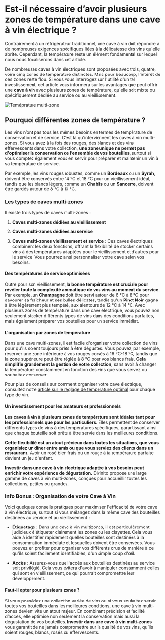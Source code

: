# Est-il nécessaire d’avoir plusieurs zones de température dans une cave à vin électrique ?

Contrairement à un réfrigérateur traditionnel, une cave à vin doit répondre à de nombreuses exigences spécifiques liées à la délicatesse des vins qu'elle abrite. Cependant, la température reste un élément fondamental sur lequel nous nous focaliserons dans cet article.

De nombreuses caves à vin électriques sont proposées avec trois, quatre, voire cinq zones de température distinctes. Mais pour beaucoup, l'intérêt de ces zones reste flou. Si vous vous interrogez sur l'utilité d'un tel investissement, cet article vous informera sur les avantages que peut offrir une **cave à vin** avec plusieurs zones de température, qu'elle soit mixte ou spécifiquement dédiée au service ou au vieillissement.

![Teméprature multi-zone](https://divinitoshopweb.s3.eu-north-1.amazonaws.com/Screenshot+2025-04-01+at+15.33.09.png)

## Pourquoi différentes zones de température ?

Les vins n’ont pas tous les mêmes besoins en termes de température de conservation et de service. C’est là qu’interviennent les caves à vin multi-zones. Si vous avez à la fois des rouges, des blancs et des vins effervescents dans votre collection, **une zone unique ne permet pas d'optimiser la conservation de l’ensemble de vos bouteilles**, surtout si vous comptez également vous en servir pour préparer et maintenir un vin à sa température de service.

Par exemple, les vins rouges robustes, comme un **Bordeaux** ou un **Syrah**, doivent être conservés entre 14 °C et 18 °C pour un vieillissement idéal, tandis que les blancs légers, comme un **Chablis** ou un **Sancerre**, doivent être gardés autour de 8 °C à 10 °C.


### Les types de caves multi-zones

Il existe trois types de caves multi-zones :

1. **Caves multi-zones dédiées au vieillissement**

2. **Caves multi-zones dédiées au service**

3. **Caves multi-zones vieillissement et service** : Ces caves électriques combinent les deux fonctions, offrant la flexibilité de stocker certains vins à des températures adaptées pour le vieillissement et d’autres pour le service. Vous pourrez ainsi personnaliser votre cave selon vos besoins.


#### **Des températures de service optimisées**<a id="h.42r5dwc2qyh3"></a>

Outre pour son vieillissement, **la bonne température est cruciale pour révéler toute la complexité aromatique de vos vins au moment du service**. Par exemple, un **Champagne** doit être servi autour de 6 °C à 8 °C pour savourer sa fraîcheur et ses bulles délicates, tandis qu’un **Pinot Noir** gagne à être légèrement plus tempéré, aux alentours de 12 °C à 14 °C. Avec plusieurs zones de température dans une cave électrique, vous pouvez non seulement stocker différents types de vins dans des conditions parfaites, mais également préparer vos bouteilles pour un service immédiat.


#### **L'organisation par zones de température**<a id="h.yy03713ta6qd"></a>

Dans une cave multi-zones, il est facile d'organiser votre collection de vins pour qu'ils soient toujours prêts à être dégustés. Vous pouvez, par exemple, réserver une zone inférieure à vos rouges corsés à 16 °C-18 °C, tandis que la zone supérieure peut être réglée à 8 °C pour vos blancs frais. **Cela simplifie grandement la gestion de votre collection**, sans avoir à changer la température constamment en fonction des vins que vous servez ou souhaitez conserver.

Pour plus de conseils sur comment organiser votre cave électrique, consultez notre [article sur le réglage de température optimal](https://docs.google.com/document/d/1qxPp14ueTbi3YBxARn7xQlB_ZcwI_HHwdVowv4RXelU/edit?tab=t.0) pour chaque type de vin.


#### **Un investissement pour les amateurs et professionnels**<a id="h.ld1t5xp4t3it"></a>

**Les caves à vin à plusieurs zones de température sont idéales tant pour les professionnels que pour les particuliers.** Elles permettent de conserver différents types de vins à des températures spécifiques, garantissant ainsi que chaque bouteille soit prête à être servie dans les meilleures conditions.

**Cette flexibilité est un atout précieux dans toutes les situations, que vous organisiez un dîner entre amis ou que vous serviez des clients dans un restaurant.** Avoir un rosé bien frais ou un rouge à la température parfaite devient un jeu d'enfant.

**Investir dans une cave à vin électrique adaptée à vos besoins peut enrichir votre expérience de dégustation.** Divinito propose une large gamme de caves à vin multi-zones, conçues pour accueillir toutes les collections, petites ou grandes.


### **Info Bonus : Organisation de votre Cave à Vin**<a id="h.ee2lxa7t6ms8"></a>

Voici quelques conseils pratiques pour maximiser l'efficacité de votre cave à vin électrique, surtout si vous mélangez dans la même cave des bouteilles destinées au service et au vieillissement :

- **Étiquetage** : Dans une cave à vin multizones, il est particulièrement judicieux d'étiqueter clairement les zones ou les clayettes. Cela vous aide à identifier rapidement quelles bouteilles sont destinées à la consommation immédiate et lesquelles doivent être conservées. Vous pouvez en profiter pour organiser vos différents crus de manière à ce qu'ils soient facilement identifiables, d'un simple coup d'œil.

- **Accès** : Assurez-vous que l'accès aux bouteilles destinées au service soit privilégié. Cela vous évitera d'avoir à manipuler constamment celles qui sont en vieillissement, ce qui pourrait compromettre leur développement.


#### **Faut-il opter pour plusieurs zones ?**<a id="h.xd4w8ww3ubnk"></a>

Si vous possédez une collection variée de vins ou si vous souhaitez servir toutes vos bouteilles dans les meilleures conditions, une cave à vin multi-zones devient vite un atout majeur. En combinant précision et facilité d’accès, elle optimise non seulement la conservation mais aussi la dégustation de vos bouteilles. **Investir dans une cave à vin multi-zones** vous garantit de ne jamais compromettre sur la qualité de vos vins, qu’ils soient rouges, blancs, rosés ou effervescents.
